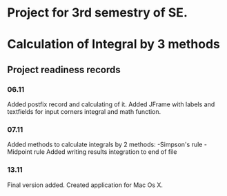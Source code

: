 # Project for 3rd semestry of SE. 
<h1> Calculation of Integral by 3 methods </h1>
<h2> Project readiness records </h2>
<h3>06.11</h3>
Added postfix record and calculating of it. Added JFrame with labels and textfields for input corners integral and math function. 
<h3>07.11</h3>
Added methods to calculate integrals by 2 methods:
-Simpson's rule
-Midpoint rule
Added writing results integration to end of file
<h3>13.11</h3>
Final version added. Created application for Mac Os X. 
